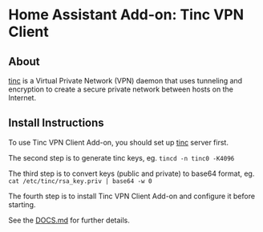 # Home Assistant Add-on: Tinc VPN Client

## About

[tinc][tinc] is a Virtual Private Network (VPN) daemon that uses tunneling and encryption to create a secure private network between hosts on the Internet.

## Install Instructions

To use Tinc VPN Client Add-on, you should set up [tinc][tinc] server first.

The second step is to generate tinc keys, eg. `tincd -n tinc0 -K4096`

The third step is to convert keys (public and private) to base64 format, eg. `cat /etc/tinc/rsa_key.priv | base64 -w 0`

The fourth step is to install Tinc VPN Client Add-on and configure it before starting.

See the [DOCS.md][docs] for further details.

[tinc]: https://www.tinc-vpn.org/
[docs]: ./tinc-vpn-client/DOCS.md

